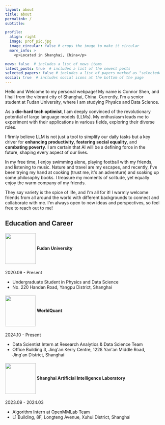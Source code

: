 ```yaml
---
layout: about
title: about
permalink: /
subtitle: 

profile:
  align: right
  image: prof_pic.jpg
  image_circular: false # crops the image to make it circular
  more_info: >
    <p>Located in Shanghai, China</p>

news: false  # includes a list of news items
latest_posts: true  # includes a list of the newest posts
selected_papers: false # includes a list of papers marked as "selected={true}"
social: true  # includes social icons at the bottom of the page
---
```


Hello and Welcome to my personal webpage! My name is Connor Shen, and I hail from the vibrant city of Shanghai, China. Currently, I'm a senior student at Fudan University, where I am studying Physics and Data Science.

As a **die-hard tech optimist**, I am deeply convinced of the revolutionary potential of large language models (LLMs). My enthusiasm leads me to experiment with their applications in various fields, exploring their diverse roles. 

I firmly believe LLM is not just a tool to simplify our daily tasks but a key driver for **enhancing productivity**, **fostering social equality**, and **combating poverty**. I am certain that AI will be a defining force in the future, shaping every aspect of our lives.

In my free time, I enjoy swimming alone, playing football with my friends, and listening to music. Nature and travel are my escapes, and recently, I've been trying my hand at cooking (trust me, it's an adventure) and soaking up some philosophy books. I treasure my moments of solitude, yet equally enjoy the warm company of my friends.

They say variety is the spice of life, and I'm all for it! I warmly welcome friends from all around the world with different backgrounds to connect and collaborate with me. I'm always open to new ideas and perspectives, so feel free to reach out to me!

## Education and Career
#### <img src="{{ '/assets/img/fudan.png' | relative_url }}" width="100" style="vertical-align: middle;"> Fudan University  
2020.09 - Present
* Undergraduate Student in Physics and Data Science
* No. 220 Handan Road, Yangpu District, Shanghai

#### <img src="{{ '/assets/img/WorldQuant.png' | relative_url }}" width="100" style="vertical-align: middle;"> WorldQuant
2024.10 - Present
* Data Scientist Intern at Research Analytics & Data Science Team
* Office Building 3, Jing'an Kerry Centre, 1228 Yan'an Middle Road, Jing'an District, Shanghai

#### <img src="{{ '/assets/img/ailab.png' | relative_url }}" width="100" style="vertical-align: middle;"> Shanghai Artificial Intelligence Laboratory
2023.09 - 2024.03
* Algorithm Intern at OpenMMLab Team
* L1 Building, 8F, Longteng Avenue, Xuhui District, Shanghai

<!-- ## My Research Interests
* LLMs' Application in Various Domains
* LLMs Evaluation & Benchmarking
* Human-AI collaboration

## Ongoing Projects

#### OpenCompass Evaluation Platform
* Collaboration on the development of [OpenCompass](https://opencompass.org.cn/), an open-source, efficient, and comprehensive evaluation suite and platform designed for large models.
* Mainly responsible for code generation and conducting fine-grained analysis of LLM code capabilities.
* Engaged in the construction of 'CIBench', a dataset focused on evaluating the Code Interpreter capabilities of LLMs.


#### “Wangdao” Undergraduate Academic Aid Program
* Proposing [KePrompt](https://github.com/Connor-Shen/Knowledge-enhanced-Prompting), a Knowledge-enhanced Prompt Engineering approach, which helps analyze users’ tweets over a period of up to ten years, and assess whether the user's mental state indicates depression.
* Utilizing LLMs as both optimizer and scorer to optimize prompts, while also incorporating human experts as assist scorer. Through iterative rounds, this approach generates the most effective prompt for analyzing depression.
* Employing optimized prompt templates to explore knowledge embedded within LLMs (intrinsic knowledge), and concurrently incorporating expert-provided domain knowledge (extrinsic knowledge) to construct a valuable domain knowledge framework.


#### "LLM + RAG" in the field of College Physics Experiment
* Constructing a specialized benchamark called "CPEBench" for undergraduate physics experiments.
* Crawling and building a high-quality knowledge Vector Database in the field of physical experiments based on websites such as Wikipedia.
* Use RAG to reduce the Hallucinations of LLM and improve interpretability. The Web UI demo has been used in the Physics Experiment Teaching Center of Fudan University.
 -->
